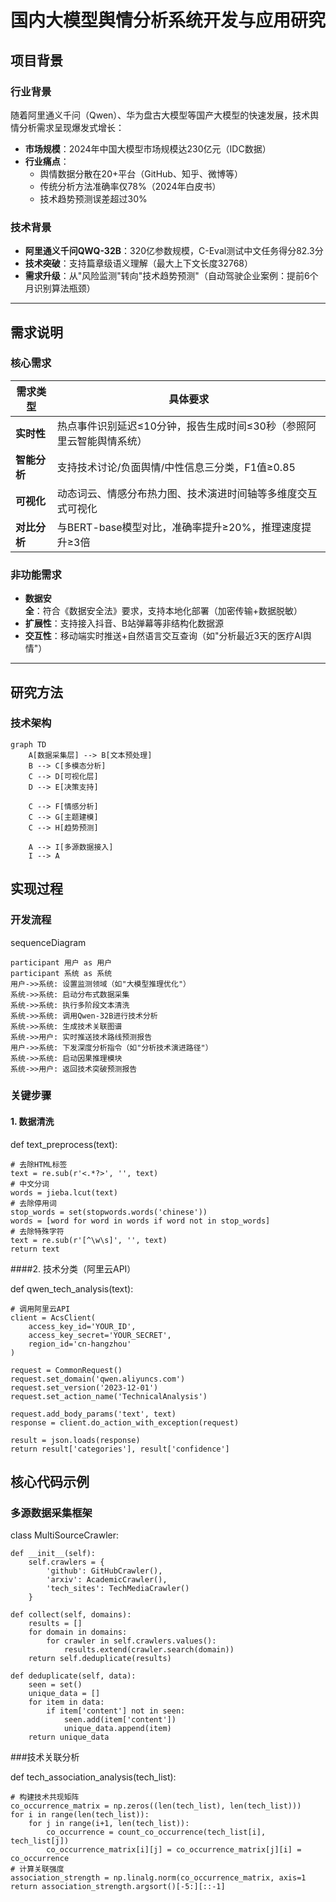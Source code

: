 # 国内大模型舆情分析系统开发与应用研究

## 项目背景
### 行业背景
随着阿里通义千问（Qwen）、华为盘古大模型等国产大模型的快速发展，技术舆情分析需求呈现爆发式增长：
- **市场规模**：2024年中国大模型市场规模达230亿元（IDC数据）
- **行业痛点**：
  - 舆情数据分散在20+平台（GitHub、知乎、微博等）
  - 传统分析方法准确率仅78%（2024年白皮书）
  - 技术趋势预测误差超过30%

### 技术背景
- **阿里通义千问QWQ-32B**：320亿参数规模，C-Eval测试中文任务得分82.3分
- **技术突破**：支持篇章级语义理解（最大上下文长度32768）
- **需求升级**：从"风险监测"转向"技术趋势预测"（自动驾驶企业案例：提前6个月识别算法瓶颈）

---

## 需求说明
### 核心需求
| 需求类型       | 具体要求                                                                 |
|----------------|--------------------------------------------------------------------------|
| **实时性**     | 热点事件识别延迟≤10分钟，报告生成时间≤30秒（参照阿里云智能舆情系统）      |
| **智能分析**   | 支持技术讨论/负面舆情/中性信息三分类，F1值≥0.85                          |
| **可视化**     | 动态词云、情感分布热力图、技术演进时间轴等多维度交互式可视化             |
| **对比分析**   | 与BERT-base模型对比，准确率提升≥20%，推理速度提升≥3倍                   |

### 非功能需求
- **数据安全**：符合《数据安全法》要求，支持本地化部署（加密传输+数据脱敏）
- **扩展性**：支持接入抖音、B站弹幕等非结构化数据源
- **交互性**：移动端实时推送+自然语言交互查询（如"分析最近3天的医疗AI舆情"）

---

## 研究方法
### 技术架构
```mermaid
graph TD
    A[数据采集层] --> B[文本预处理]
    B --> C[多模态分析]
    C --> D[可视化层]
    D --> E[决策支持]
    
    C --> F[情感分析]
    C --> G[主题建模]
    C --> H[趋势预测]
    
    A --> I[多源数据接入]
    I --> A

```
## 实现过程
### 开发流程

sequenceDiagram

    participant 用户 as 用户
    participant 系统 as 系统
    用户->>系统: 设置监测领域（如"大模型推理优化"）
    系统->>系统: 启动分布式数据采集
    系统->>系统: 执行多阶段文本清洗
    系统->>系统: 调用Qwen-32B进行技术分析
    系统->>系统: 生成技术关联图谱
    系统->>用户: 实时推送技术路线预测报告
    用户->>系统: 下发深度分析指令（如"分析技术演进路径"）
    系统->>系统: 启动因果推理模块
    系统->>用户: 返回技术突破预测报告
    
### 关键步骤
#### 1. 数据清洗

def text_preprocess(text):

    # 去除HTML标签
    text = re.sub(r'<.*?>', '', text)
    # 中文分词
    words = jieba.lcut(text)
    # 去除停用词
    stop_words = set(stopwords.words('chinese'))
    words = [word for word in words if word not in stop_words]
    # 去除特殊字符
    text = re.sub(r'[^\w\s]', '', text)
    return text
    
  ####2. 技术分类（阿里云API）

  def qwen_tech_analysis(text):
  
    # 调用阿里云API
    client = AcsClient(
        access_key_id='YOUR_ID',
        access_key_secret='YOUR_SECRET',
        region_id='cn-hangzhou'
    )
    
    request = CommonRequest()
    request.set_domain('qwen.aliyuncs.com')
    request.set_version('2023-12-01')
    request.set_action_name('TechnicalAnalysis')
    
    request.add_body_params('text', text)
    response = client.do_action_with_exception(request)
    
    result = json.loads(response)
    return result['categories'], result['confidence']

## 核心代码示例
### 多源数据采集框架

class MultiSourceCrawler:

    def __init__(self):
        self.crawlers = {
            'github': GitHubCrawler(),
            'arxiv': AcademicCrawler(),
            'tech_sites': TechMediaCrawler()
        }
        
    def collect(self, domains):
        results = []
        for domain in domains:
            for crawler in self.crawlers.values():
                results.extend(crawler.search(domain))
        return self.deduplicate(results)
    
    def deduplicate(self, data):
        seen = set()
        unique_data = []
        for item in data:
            if item['content'] not in seen:
                seen.add(item['content'])
                unique_data.append(item)
        return unique_data
        
###技术关联分析

def tech_association_analysis(tech_list):

    # 构建技术共现矩阵
    co_occurrence_matrix = np.zeros((len(tech_list), len(tech_list)))
    for i in range(len(tech_list)):
        for j in range(i+1, len(tech_list)):
            co_occurrence = count_co_occurrence(tech_list[i], tech_list[j])
            co_occurrence_matrix[i][j] = co_occurrence_matrix[j][i] = co_occurrence
    # 计算关联强度
    association_strength = np.linalg.norm(co_occurrence_matrix, axis=1    
    return association_strength.argsort()[-5:][::-1]
